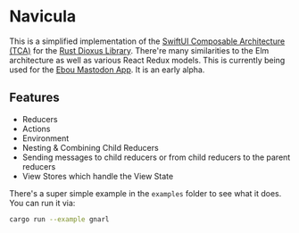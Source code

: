 # Navicula

This is a simplified implementation of the [SwiftUI Composable Architecture (TCA)](https://github.com/pointfreeco/swift-composable-architecture) for the [Rust Dioxus Library](https://dioxuslabs.com). There're many similarities to the Elm architecture as well as various React Redux models. This is currently being used for the [Ebou Mastodon App](https://terhech.de/ebou). It is an early alpha.

## Features

- Reducers
- Actions
- Environment
- Nesting & Combining Child Reducers
- Sending messages to child reducers or from child reducers to the parent reducers
- View Stores which handle the View State

There's a super simple example in the `examples` folder to see what it does. You can run it via:

``` sh
cargo run --example gnarl
```
